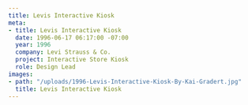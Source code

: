 ```yaml
---
title: Levis Interactive Kiosk
meta:
- title: Levis Interactive Kiosk
  date: 1996-06-17 06:17:00 -07:00
  year: 1996
  company: Levi Strauss & Co.
  project: Interactive Store Kiosk
  role: Design Lead
images:
- path: "/uploads/1996-Levis-Interactive-Kiosk-By-Kai-Gradert.jpg"
  title: Levis Interactive Kiosk
---
```


